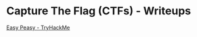 # Capture The Flag (CTFs) - Writeups

[Easy Peasy - TryHackMe](https://TheLant3rn.github.io/easy_peasy-tryhackme_ctf)
